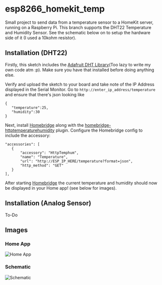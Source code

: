 # esp8266_homekit_temp
Small project to send data from a temperature sensor to a HomeKit server, running on a Raspberry Pi. This branch supports the DHT22 Temperature and Humidity Sensor. See the schematic below on to setup the hardware side of it (I used a 10kohm resistor).

## Installation (DHT22)
Firstly, this sketch includes the [Adafruit DHT Library](https://github.com/adafruit/DHT-sensor-library)(Too lazy to write my own code atm :p). Make sure you have that installed before doing anything else.

Verify and upload the sketch to your board and take note of the IP Address displayed in the Serial Monitor. Go to `http://enter_ip_address/temperature` and ensure that there's json looking like 

```
{ 
   "temperature":25, 
   "humidity":30 
}
```

Next, install [Homebridge](https://github.com/nfarina/homebridge) along with the [homebridge-httptemperaturehumidity](https://www.npmjs.com/package/homebridge-httptemperaturehumidity) plugin. Configure the Homebridge config to include the accessory:

```
"accessories": [
   {
       "accessory": "HttpTemphum",
       "name": "Temperature",
       "url": "http://ESP_IP_HERE/temperature?format=json",
       "http_method": "GET"
   }
],
```

After starting [Homebridge](https://github.com/nfarina/homebridge) the current temperature and humidity should now be displayed in your Home app! (see below for images).

## Installation (Analog Sensor)
To-Do


## Images
### Home App
![Home App](https://github.com/greenywd/esp8266_homekit_temp/blob/master/Home_screenshot.png)

### Schematic
![Schematic](https://github.com/greenywd/esp8266_homekit_temp/blob/master/Hardware_config.png)
